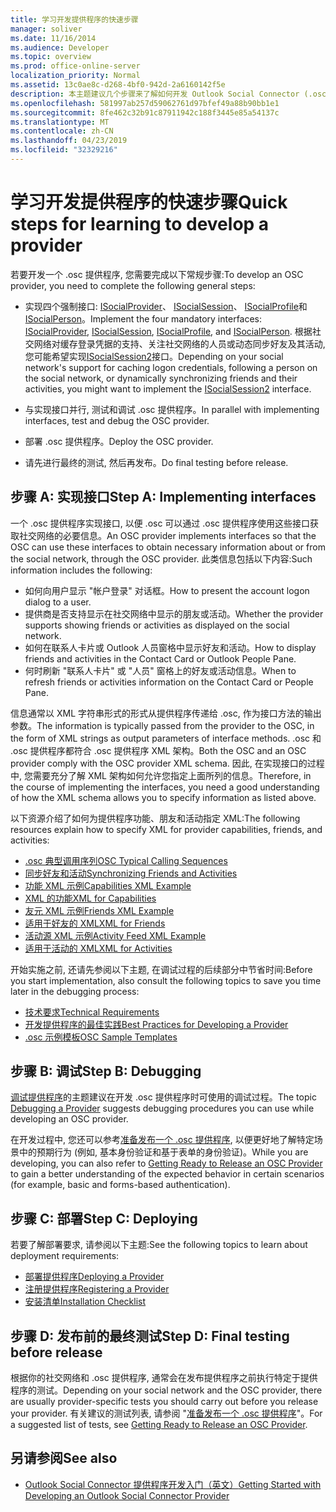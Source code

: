 ```yaml
---
title: 学习开发提供程序的快速步骤
manager: soliver
ms.date: 11/16/2014
ms.audience: Developer
ms.topic: overview
ms.prod: office-online-server
localization_priority: Normal
ms.assetid: 13c0ae8c-d268-4bf0-942d-2a6160142f5e
description: 本主题建议几个步骤来了解如何开发 Outlook Social Connector (.osc) 提供程序。
ms.openlocfilehash: 581997ab257d59062761d97bfef49a88b90bb1e1
ms.sourcegitcommit: 8fe462c32b91c87911942c188f3445e85a54137c
ms.translationtype: MT
ms.contentlocale: zh-CN
ms.lasthandoff: 04/23/2019
ms.locfileid: "32329216"
---
```

# <a name="quick-steps-for-learning-to-develop-a-provider"></a><span data-ttu-id="9ed31-103">学习开发提供程序的快速步骤</span><span class="sxs-lookup"><span data-stu-id="9ed31-103">Quick steps for learning to develop a provider</span></span>

<span data-ttu-id="9ed31-104">若要开发一个 .osc 提供程序, 您需要完成以下常规步骤:</span><span class="sxs-lookup"><span data-stu-id="9ed31-104">To develop an OSC provider, you need to complete the following general steps:</span></span>
  
- <span data-ttu-id="9ed31-105">实现四个强制接口: [ISocialProvider](isocialprovideriunknown.md)、 [ISocialSession](isocialsessioniunknown.md)、 [ISocialProfile](isocialprofileisocialperson.md)和[ISocialPerson](isocialpersoniunknown.md)。</span><span class="sxs-lookup"><span data-stu-id="9ed31-105">Implement the four mandatory interfaces: [ISocialProvider](isocialprovideriunknown.md), [ISocialSession](isocialsessioniunknown.md), [ISocialProfile](isocialprofileisocialperson.md), and [ISocialPerson](isocialpersoniunknown.md).</span></span> <span data-ttu-id="9ed31-106">根据社交网络对缓存登录凭据的支持、关注社交网络的人员或动态同步好友及其活动, 您可能希望实现[ISocialSession2](isocialsession2iunknown.md)接口。</span><span class="sxs-lookup"><span data-stu-id="9ed31-106">Depending on your social network's support for caching logon credentials, following a person on the social network, or dynamically synchronizing friends and their activities, you might want to implement the [ISocialSession2](isocialsession2iunknown.md) interface.</span></span> 
    
- <span data-ttu-id="9ed31-107">与实现接口并行, 测试和调试 .osc 提供程序。</span><span class="sxs-lookup"><span data-stu-id="9ed31-107">In parallel with implementing interfaces, test and debug the OSC provider.</span></span> 

- <span data-ttu-id="9ed31-108">部署 .osc 提供程序。</span><span class="sxs-lookup"><span data-stu-id="9ed31-108">Deploy the OSC provider.</span></span>  

- <span data-ttu-id="9ed31-109">请先进行最终的测试, 然后再发布。</span><span class="sxs-lookup"><span data-stu-id="9ed31-109">Do final testing before release.</span></span>
    
## <a name="step-a-implementing-interfaces"></a><span data-ttu-id="9ed31-110">步骤 A: 实现接口</span><span class="sxs-lookup"><span data-stu-id="9ed31-110">Step A: Implementing interfaces</span></span>

<span data-ttu-id="9ed31-111">一个 .osc 提供程序实现接口, 以便 .osc 可以通过 .osc 提供程序使用这些接口获取社交网络的必要信息。</span><span class="sxs-lookup"><span data-stu-id="9ed31-111">An OSC provider implements interfaces so that the OSC can use these interfaces to obtain necessary information about or from the social network, through the OSC provider.</span></span> <span data-ttu-id="9ed31-112">此类信息包括以下内容:</span><span class="sxs-lookup"><span data-stu-id="9ed31-112">Such information includes the following:</span></span>
  
- <span data-ttu-id="9ed31-113">如何向用户显示 "帐户登录" 对话框。</span><span class="sxs-lookup"><span data-stu-id="9ed31-113">How to present the account logon dialog to a user.</span></span>    
- <span data-ttu-id="9ed31-114">提供商是否支持显示在社交网络中显示的朋友或活动。</span><span class="sxs-lookup"><span data-stu-id="9ed31-114">Whether the provider supports showing friends or activities as displayed on the social network.</span></span>    
- <span data-ttu-id="9ed31-115">如何在联系人卡片或 Outlook 人员窗格中显示好友和活动。</span><span class="sxs-lookup"><span data-stu-id="9ed31-115">How to display friends and activities in the Contact Card or Outlook People Pane.</span></span>     
- <span data-ttu-id="9ed31-116">何时刷新 "联系人卡片" 或 "人员" 窗格上的好友或活动信息。</span><span class="sxs-lookup"><span data-stu-id="9ed31-116">When to refresh friends or activities information on the Contact Card or People Pane.</span></span>
    
<span data-ttu-id="9ed31-117">信息通常以 XML 字符串形式的形式从提供程序传递给 .osc, 作为接口方法的输出参数。</span><span class="sxs-lookup"><span data-stu-id="9ed31-117">The information is typically passed from the provider to the OSC, in the form of XML strings as output parameters of interface methods.</span></span> <span data-ttu-id="9ed31-118">.osc 和 .osc 提供程序都符合 .osc 提供程序 XML 架构。</span><span class="sxs-lookup"><span data-stu-id="9ed31-118">Both the OSC and an OSC provider comply with the OSC provider XML schema.</span></span> <span data-ttu-id="9ed31-119">因此, 在实现接口的过程中, 您需要充分了解 XML 架构如何允许您指定上面所列的信息。</span><span class="sxs-lookup"><span data-stu-id="9ed31-119">Therefore, in the course of implementing the interfaces, you need a good understanding of how the XML schema allows you to specify information as listed above.</span></span> 

<span data-ttu-id="9ed31-120">以下资源介绍了如何为提供程序功能、朋友和活动指定 XML:</span><span class="sxs-lookup"><span data-stu-id="9ed31-120">The following resources explain how to specify XML for provider capabilities, friends, and activities:</span></span>
  
- [<span data-ttu-id="9ed31-121">.osc 典型调用序列</span><span class="sxs-lookup"><span data-stu-id="9ed31-121">OSC Typical Calling Sequences</span></span>](osc-typical-calling-sequences.md)    
- [<span data-ttu-id="9ed31-122">同步好友和活动</span><span class="sxs-lookup"><span data-stu-id="9ed31-122">Synchronizing Friends and Activities</span></span>](synchronizing-friends-and-activities.md)    
- [<span data-ttu-id="9ed31-123">功能 XML 示例</span><span class="sxs-lookup"><span data-stu-id="9ed31-123">Capabilities XML Example</span></span>](capabilities-xml-example.md)   
- [<span data-ttu-id="9ed31-124">XML 的功能</span><span class="sxs-lookup"><span data-stu-id="9ed31-124">XML for Capabilities</span></span>](xml-for-capabilities.md)    
- [<span data-ttu-id="9ed31-125">友元 XML 示例</span><span class="sxs-lookup"><span data-stu-id="9ed31-125">Friends XML Example</span></span>](friends-xml-example.md)    
- [<span data-ttu-id="9ed31-126">适用于好友的 XML</span><span class="sxs-lookup"><span data-stu-id="9ed31-126">XML for Friends</span></span>](xml-for-friends.md)   
- [<span data-ttu-id="9ed31-127">活动源 XML 示例</span><span class="sxs-lookup"><span data-stu-id="9ed31-127">Activity Feed XML Example</span></span>](activity-feed-xml-example.md)   
- [<span data-ttu-id="9ed31-128">适用于活动的 XML</span><span class="sxs-lookup"><span data-stu-id="9ed31-128">XML for Activities</span></span>](xml-for-activities.md)
    
<span data-ttu-id="9ed31-129">开始实施之前, 还请先参阅以下主题, 在调试过程的后续部分中节省时间:</span><span class="sxs-lookup"><span data-stu-id="9ed31-129">Before you start implementation, also consult the following topics to save you time later in the debugging process:</span></span>
  
- [<span data-ttu-id="9ed31-130">技术要求</span><span class="sxs-lookup"><span data-stu-id="9ed31-130">Technical Requirements</span></span>](technical-requirements.md)    
- [<span data-ttu-id="9ed31-131">开发提供程序的最佳实践</span><span class="sxs-lookup"><span data-stu-id="9ed31-131">Best Practices for Developing a Provider</span></span>](best-practices-for-developing-a-provider.md)    
- [<span data-ttu-id="9ed31-132">.osc 示例模板</span><span class="sxs-lookup"><span data-stu-id="9ed31-132">OSC Sample Templates</span></span>](osc-sample-templates.md)
    
## <a name="step-b-debugging"></a><span data-ttu-id="9ed31-133">步骤 B: 调试</span><span class="sxs-lookup"><span data-stu-id="9ed31-133">Step B: Debugging</span></span>

<span data-ttu-id="9ed31-134">[调试提供程序](debugging-a-provider.md)的主题建议在开发 .osc 提供程序时可使用的调试过程。</span><span class="sxs-lookup"><span data-stu-id="9ed31-134">The topic [Debugging a Provider](debugging-a-provider.md) suggests debugging procedures you can use while developing an OSC provider.</span></span> 
  
<span data-ttu-id="9ed31-135">在开发过程中, 您还可以参考[准备发布一个 .osc 提供程序](getting-ready-to-release-an-osc-provider.md), 以便更好地了解特定场景中的预期行为 (例如, 基本身份验证和基于表单的身份验证)。</span><span class="sxs-lookup"><span data-stu-id="9ed31-135">While you are developing, you can also refer to [Getting Ready to Release an OSC Provider](getting-ready-to-release-an-osc-provider.md) to gain a better understanding of the expected behavior in certain scenarios (for example, basic and forms-based authentication).</span></span> 
  
## <a name="step-c-deploying"></a><span data-ttu-id="9ed31-136">步骤 C: 部署</span><span class="sxs-lookup"><span data-stu-id="9ed31-136">Step C: Deploying</span></span>

<span data-ttu-id="9ed31-137">若要了解部署要求, 请参阅以下主题:</span><span class="sxs-lookup"><span data-stu-id="9ed31-137">See the following topics to learn about deployment requirements:</span></span>
  
- [<span data-ttu-id="9ed31-138">部署提供程序</span><span class="sxs-lookup"><span data-stu-id="9ed31-138">Deploying a Provider</span></span>](deploying-a-provider.md)    
- [<span data-ttu-id="9ed31-139">注册提供程序</span><span class="sxs-lookup"><span data-stu-id="9ed31-139">Registering a Provider</span></span>](registering-a-provider.md)   
- [<span data-ttu-id="9ed31-140">安装清单</span><span class="sxs-lookup"><span data-stu-id="9ed31-140">Installation Checklist</span></span>](installation-checklist.md)
    
## <a name="step-d-final-testing-before-release"></a><span data-ttu-id="9ed31-141">步骤 D: 发布前的最终测试</span><span class="sxs-lookup"><span data-stu-id="9ed31-141">Step D: Final testing before release</span></span>

<span data-ttu-id="9ed31-142">根据你的社交网络和 .osc 提供程序, 通常会在发布提供程序之前执行特定于提供程序的测试。</span><span class="sxs-lookup"><span data-stu-id="9ed31-142">Depending on your social network and the OSC provider, there are usually provider-specific tests you should carry out before you release your provider.</span></span> <span data-ttu-id="9ed31-143">有关建议的测试列表, 请参阅 "[准备发布一个 .osc 提供程序](getting-ready-to-release-an-osc-provider.md)"。</span><span class="sxs-lookup"><span data-stu-id="9ed31-143">For a suggested list of tests, see [Getting Ready to Release an OSC Provider](getting-ready-to-release-an-osc-provider.md).</span></span>
  
## <a name="see-also"></a><span data-ttu-id="9ed31-144">另请参阅</span><span class="sxs-lookup"><span data-stu-id="9ed31-144">See also</span></span>

- [<span data-ttu-id="9ed31-145">Outlook Social Connector 提供程序开发入门（英文）</span><span class="sxs-lookup"><span data-stu-id="9ed31-145">Getting Started with Developing an Outlook Social Connector Provider</span></span>](getting-started-with-developing-an-outlook-social-connector-provider.md)

